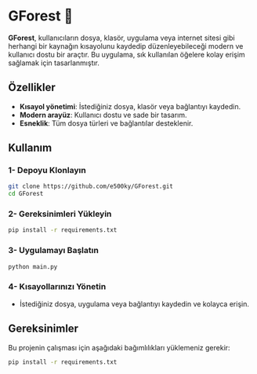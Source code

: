 # GForest 🌳

**GForest**, kullanıcıların dosya, klasör, uygulama veya internet sitesi gibi herhangi bir kaynağın kısayolunu kaydedip düzenleyebileceği modern ve kullanıcı dostu bir araçtır. Bu uygulama, sık kullanılan öğelere kolay erişim sağlamak için tasarlanmıştır.

## Özellikler

- **Kısayol yönetimi**: İstediğiniz dosya, klasör veya bağlantıyı kaydedin.
- **Modern arayüz**: Kullanıcı dostu ve sade bir tasarım.
- **Esneklik**: Tüm dosya türleri ve bağlantılar desteklenir.


## Kullanım

### 1- Depoyu Klonlayın

```bash
git clone https://github.com/e500ky/GForest.git
cd GForest
```

### 2- Gereksinimleri Yükleyin

```bash
pip install -r requirements.txt
```

### 3- Uygulamayı Başlatın
```bash
python main.py
```

### 4- Kısayollarınızı Yönetin

- İstediğiniz dosya, uygulama veya bağlantıyı kaydedin ve kolayca erişin.

## Gereksinimler

Bu projenin çalışması için aşağıdaki bağımlılıkları yüklemeniz gerekir:

```bash
pip install -r requirements.txt
```
